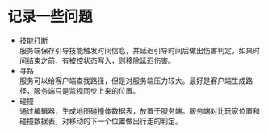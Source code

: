 # 记录一些问题
* 技能打断  
服务端保存引导技能触发时间信息，并延迟引导时间后做出伤害判定，如果时间结束之前，有被控状态写入，则移除延迟伤害。
* 寻路  
服务可以给客户端查找路径，但是对服务端压力较大。最好是客户端生成路径，服务端只是监视同步上来的位置。
* 碰撞  
通过编辑器，生成地图碰撞体数据表，放置于服务端。服务端对比玩家位置和碰撞数据表，对移动的下一个位置做出行走的判定。

